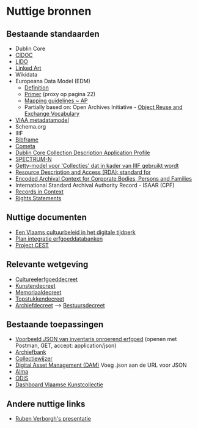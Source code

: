 # Nuttige bronnen

## Bestaande standaarden
- Dublin Core
- [CIDOC](http://www.cidoc-crm.org/FunctionalUnits/cidoc-crm-class-hierarchy)
- [LIDO](http://network.icom.museum/cidoc/working-groups/lido/lido-technical/specification/)
- [Linked Art](https://linked.art/)
- Wikidata
- Europeana Data Model (EDM)
  - [Definition](https://pro.europeana.eu/files/Europeana_Professional/Share_your_data/Technical_requirements/EDM_Documentation/EDM_Definition_v5.2.8_102017.pdf)
  - [Primer](https://pro.europeana.eu/files/Europeana_Professional/Share_your_data/Technical_requirements/EDM_Documentation/EDM_Primer_130714.pdf) (proxy op pagina 22)
  - [Mapping guidelines ~ AP](https://pro.europeana.eu/files/Europeana_Professional/Share_your_data/Technical_requirements/EDM_Documentation/EDM_Mapping_Guidelines_v2.4_102017.pdf)
  - Partially based on: Open Archives Initiative - [Object Reuse and Exchange Vocabulary](http://www.openarchives.org/ore/1.0/vocabulary)
- [VIAA metadatamodel](https://viaa.be/files/attachments/.917/VIAA-metadatamodel-user-manual.pdf)
- Schema.org
- IIIF
- [Bibframe](https://www.loc.gov/bibframe/)
- [Cometa](https://vlaamse-erfgoedbibliotheken.be/sites/default/files/bron/2018/coppoolse-cometa-elementen-model-2011.pdf)
- [Dublin Core Collection Description Application Profile](https://www.dublincore.org/specifications/dublin-core/collection-description/collection-application-profile/2006-08-01/)
- [SPECTRUM-N](https://faro.be/spectrum/spectrumNL-nl.1.0.pdf)
- [Getty-model voor 'Collecties' dat in kader van IIIF gebruikt wordt](IIIF_Manifest_Content_Model_GM_GRI_public_copy.xlsx)
- [Resource Description and Access (RDA): standard for ](http://www.rda-rsc.org/)
- [Encoded Archival Context for Corporate Bodies, Persons and Families](https://eac.staatsbibliothek-berlin.de/)
- International Standard Archival Authority Record - ISAAR (CPF)
- [Records in Context](https://www.ica.org/en/egad-ric-conceptual-model)
- [Rights Statements](https://rightsstatements.org/en/)

## Nuttige documenten
- [Een Vlaams cultuurbeleid in het digitale tijdperk](https://cjsm.be/cultuur/themas/e-cultuur-en-digitalisering/visienota)
- [Plan integratie erfgoeddatabanken](https://cjsm.be/cultuur/sites/cjsm.cultuur/files/public/190316_delaware_-_integratie_provinciale_erfgoeddatabanken_0.pdf)
- [Project CEST](https://www.projectcest.be/wiki/Richtlijnen)

## Relevante wetgeving
- [Cultureelerfgoeddecreet](http://www.kunstenenerfgoed.be/beleid/wet-en-regelgeving/cultureel-erfgoeddecreet)
- [Kunstendecreet](http://www.kunstenenerfgoed.be/nl/beleid/wet-en-regelgeving/kunstendecreet)
- [Memoriaaldecreet](http://www.kunstenenerfgoed.be/nl/beleid/wet-en-regelgeving/memoriaaldecreet)
- [Topstukkendecreet](http://www.kunstenenerfgoed.be/nl/beleid/wet-en-regelgeving/topstukkendecreet)
- [Archiefdecreet](https://overheid.vlaanderen.be/informatiemanagement/archiefdecreet) --> [Bestuursdecreet](https://overheid.vlaanderen.be/bestuursdecreet-beheren-bewaren-en-vernietigen-van-bestuursdocumenten)

## Bestaande toepassingen
- [Voorbeeld JSON van inventaris onroerend erfgoed](https://inventaris.onroerenderfgoed.be/erfgoedobjecten/307734) (openen met Postman, GET, accept: application/json)
- [Archiefbank](https://www.archiefbank.be/)
- [Collectiewijzer](https://collectiewijzer.be/)
- [Digital Asset Management (DAM)](https://dams.antwerpen.be/asset/oBYXG7qMAj9R1lteNfntGdKu) Voeg .json aan de URL voor JSON
- [Alma](https://www.slideshare.net/Slidelib/libisnet-gebruikersdag-01062017-introductie-tot-linked-data)
- [ODIS](https://www.odis.be/hercules/_nl_home.php)
- [Dashboard Vlaamse Kunstcollectie](https://dashboard.vlaamsekunstcollectie.be/)

## Andere nuttige links
- [Ruben Verborgh's presentatie](https://rubenverborgh.github.io/OSLO-Cultural-Heritage-2020/)
